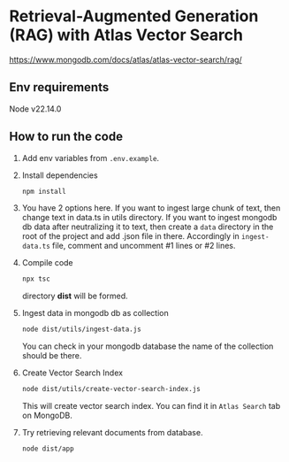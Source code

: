 # Retrieval-Augmented Generation (RAG) with Atlas Vector Search
https://www.mongodb.com/docs/atlas/atlas-vector-search/rag/

## Env requirements
Node v22.14.0

## How to run the code
1. Add env variables from `.env.example`.
2. Install dependencies
    ```bash
    npm install
    ```
3. You have 2 options here. If you want to ingest large chunk of text, then change text in data.ts in utils directory. If you want to ingest mongodb db data after neutralizing it to text, then create a `data` directory in the root of the project and add .json file in there. Accordingly in `ingest-data.ts` file, comment and uncomment #1 lines or #2 lines.

4. Compile code
    ```bash
    npx tsc
    ```
    directory **dist** will be formed.
5. Ingest data in mongodb db as collection
    ```bash
    node dist/utils/ingest-data.js
    ```
    You can check in your mongodb database the name of the collection should be there.
6. Create Vector Search Index
    ```bash
    node dist/utils/create-vector-search-index.js
    ```
    This will create vector search index. You can find it in `Atlas Search` tab on MongoDB.
7. Try retrieving relevant documents from database.
    ```bash
    node dist/app
    ```